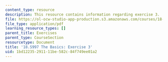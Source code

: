 ```yaml
---
content_type: resource
description: This resource contains information regarding exercise 3.
file: https://ol-ocw-studio-app-production.s3.amazonaws.com/courses/18-s997-introduction-to-matlab-programming-fall-2011/1bd12235291111be582c84f749ee01a2_MIT18_S997F11_Exercise_3.pdf
file_type: application/pdf
learning_resource_types: []
parent_title: Exercises
parent_type: CourseSection
resourcetype: Document
title: '18.S997 The Basics: Exercise 3'
uid: 1bd12235-2911-11be-582c-84f749ee01a2
---
```


